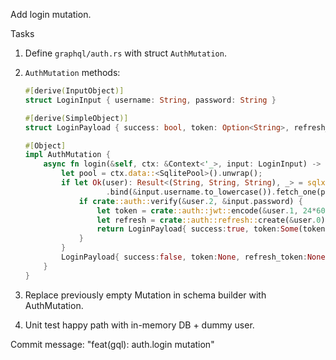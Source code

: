 Add login mutation.

Tasks
1. Define `graphql/auth.rs` with struct `AuthMutation`.

2. `AuthMutation` methods:
   ```rust
   #[derive(InputObject)]
   struct LoginInput { username: String, password: String }

   #[derive(SimpleObject)]
   struct LoginPayload { success: bool, token: Option<String>, refresh_token: Option<String>, errors: Vec<String> }

   #[Object]
   impl AuthMutation {
       async fn login(&self, ctx: &Context<'_>, input: LoginInput) -> LoginPayload {
           let pool = ctx.data::<SqlitePool>().unwrap();
           if let Ok(user): Result<(String, String, String), _> = sqlx::query_as("SELECT id, username, password FROM users WHERE username = ?1")
                     .bind(&input.username.to_lowercase()).fetch_one(pool).await {
               if crate::auth::verify(&user.2, &input.password) {
                   let token = crate::auth::jwt::encode(&user.1, 24*60*60).unwrap();
                   let refresh = crate::auth::refresh::create(&user.0).await.unwrap();
                   return LoginPayload{ success:true, token:Some(token), refresh_token:Some(refresh), errors:vec![] }
               }
           }
           LoginPayload{ success:false, token:None, refresh_token:None, errors:vec!["INVALID_CREDENTIALS".into()] }
       }
   }
   ```

3. Replace previously empty Mutation in schema builder with AuthMutation.

4. Unit test happy path with in-memory DB + dummy user.

Commit message: "feat(gql): auth.login mutation"
